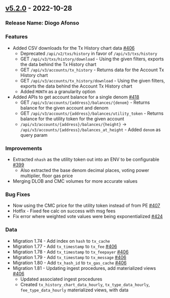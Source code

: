## [v5.2.0](https://github.com/provenance-io/explorer-service/releases/tag/v5.2.0) - 2022-10-28
### Release Name: Diogo Afonso

### Features
* Added CSV downloads for the Tx History chart data [#406](https://github.com/provenance-io/explorer-service/issues/406)
    * Deprecated `/api/v2/txs/history` in favor of `/api/v3/txs/history`
    * GET `/api/v3/txs/history/download` - Using the given filters, exports the data behind the Tx History chart
    * GET `/api/v3/accounts/tx_history` - Returns data for the Account Tx History chart
    * GET `/api/v3/accounts/tx_history/download` - Using the given filters, exports the data behind the Account Tx History chart
    * Added `MONTH` as a granularity option
* Added APIs to get account balance for a single denom [#418](https://github.com/provenance-io/explorer-service/issues/418)
    * GET `/api/v3/accounts/{address}/balances/{denom}` - Returns balance for the given account and denom
    * GET `/api/v3/accounts/{address}/balances/utility_token` - Returns balance for the utility token for the given account
    * `/api/v3/accounts/{address}/balances/{height}` -> `/api/v3/accounts/{address}/balances_at_height` - Added `denom` as query param

### Improvements
* Extracted `nhash` as the utility token out into an ENV to be configurable [#399](https://github.com/provenance-io/explorer-service/issues/399)
    * Also extracted the base denom decimal places, voting power multiplier, floor gas price
* Merging DLOB and CMC volumes for more accurate values

### Bug Fixes
* Now using the CMC price for the utility token instead of from PE [#407](https://github.com/provenance-io/explorer-service/issues/407)
* Hotfix - Fixed fee calc on success with msg fees
* Fix error where weighted vote values were being exponentialized [#424](https://github.com/provenance-io/explorer-service/issues/424)

### Data
* Migration 1.74 - Add index on `hash` to `tx_cache`
* Migration 1.77 - Add `tx_timestamp` to `tx_fee` [#406](https://github.com/provenance-io/explorer-service/issues/406)
* Migration 1.78 - Add `tx_timestamp` to `tx_feepayer` [#406](https://github.com/provenance-io/explorer-service/issues/406)
* Migration 1.79 - Add `tx_timestamp` to `tx_message` [#406](https://github.com/provenance-io/explorer-service/issues/406)
* Migration 1.80 - Add `tx_hash_id` to `tx_gas_cache` [#406](https://github.com/provenance-io/explorer-service/issues/406)
* Migration 1.81 - Updating ingest procedures, add materialized views [#406](https://github.com/provenance-io/explorer-service/issues/406)
    * Updated associated ingest procedures
    * Created `tx_history_chart_data_hourly`, `tx_type_data_hourly`, `fee_type_data_hourly` materialized views, with data
